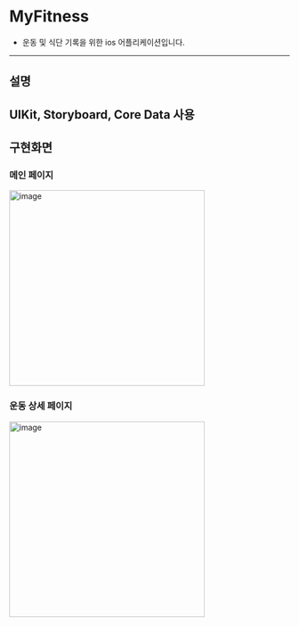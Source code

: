 # MyFitness
- 운동 및 식단 기록을 위한 ios 어플리케이션입니다.
---
## 설명
UIKit, Storyboard, Core Data 사용
---
## 구현화면
### 메인 페이지
<img width="351" alt="image" src="https://user-images.githubusercontent.com/28583563/162225583-e904e7e6-80a3-44ef-8d11-9d8fc404b0d1.png">

### 운동 상세 페이지
<img width="351" alt="image" src="https://user-images.githubusercontent.com/28583563/162225583-e904e7e6-80a3-44ef-8d11-9d8fc404b0d1.png">
